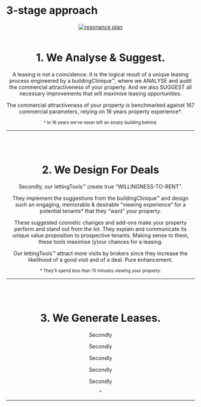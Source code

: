 <h1>3-stage approach</h1>

<div style="text-align: center;">

<a href="https://img.flatturtle.com/resonance/1-big.png" class="fancybox"><img src="https://img.flatturtle.com/resonance/1.png" alt="resonance plan" /></a>
<br><br>
<h1>1. We Analyse & Suggest.</h1>


<div class="row">
<div class="col-md-10 col-md-offset-1">
<p>A leasing is not a coincidence. It is the logical result of a unique leasing process engineered by a buildingClinique™, where we ANALYSE and audit the commercial attractiveness of your property. And we also SUGGEST all necessary improvements  that will maximise leasing opportunities.<br /></p>


<p>The commercial attractiveness of your property is benchmarked against 167 commercial parameters, relying on 16 years property experience*.<br /></p>


<small>* In 16 years we’ve never left an empty building behind.</small>

</div>
</div>

<hr>

<br><br>
<h1>2. We Design For Deals</h1>


<div class="row">
<div class="col-md-10 col-md-offset-1">
<p>Secondly, our lettingTools™ create true “WILLINGNESS-TO-RENT”.<br /></p>

<p>They implement the suggestions from the buildingClinique™ and design such an engaging, memorable & desirable “viewing experience” for a potential tenants* that they “want” your property.<br /></p>

<p>These suggested cosmetic changes and add-ons make your property perform and stand out from the lot. They explain and communicate its unique value proposition to prospective tenants. Making sense to them, these tools maximise (y)our chances for a leasing.<br /></p>

<p>Our lettingTools™ attract more visits by brokers since they increase the likelihood of a good visit and of a deal. Pure enhancement.<br /></p>

<small>* They’ll spend less than 15 minutes viewing your property.</small>


</div>
</div>

<hr>

<br><br>
<h1>3. We Generate Leases.</h1>


<div class="row">
<div class="col-md-10 col-md-offset-1">
<p>Secondly<br /></p>

<p>Secondly<br /></p>
<p>Secondly<br /></p>
<p>Secondly<br /></p>
<p>Secondly<br /></p>
<small>* </small>


</div>
</div>

<hr>
